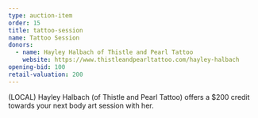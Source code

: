 ```yaml
---
type: auction-item
order: 15
title: tattoo-session
name: Tattoo Session
donors:
  - name: Hayley Halbach of Thistle and Pearl Tattoo
    website: https://www.thistleandpearltattoo.com/hayley-halbach
opening-bid: 100
retail-valuation: 200
---
```


(LOCAL) Hayley Halbach (of Thistle and Pearl Tattoo) offers a $200 credit towards your next body art session with her.
